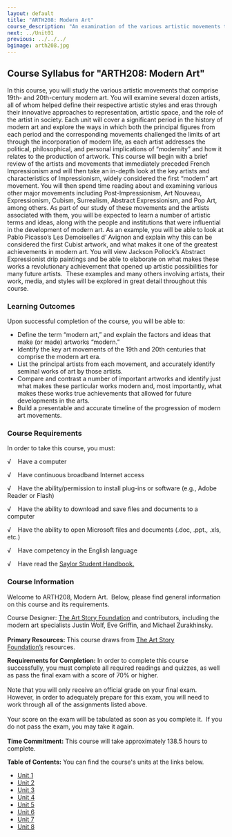 ```yaml
---
layout: default
title: "ARTH208: Modern Art"
course_description: "An examination of the various artistic movements that comprise 19th- and 20th-century modern art."
next: ../Unit01
previous: ../../../
bgimage: arth208.jpg
---
```

Course Syllabus for "ARTH208: Modern Art"
-----------------------------------------

In this course, you will study the various artistic movements that
comprise 19th- and 20th-century modern art. You will examine several
dozen artists, all of whom helped define their respective artistic
styles and eras through their innovative approaches to representation,
artistic space, and the role of the artist in society. Each unit will
cover a significant period in the history of modern art and explore the
ways in which both the principal figures from each period and the
corresponding movements challenged the limits of art through the
incorporation of modern life, as each artist addresses the political,
philosophical, and personal implications of “modernity” and how it
relates to the production of artwork. This course will begin with a
brief review of the artists and movements that immediately preceded
French Impressionism and will then take an in-depth look at the key
artists and characteristics of Impressionism, widely considered the
first “modern” art movement. You will then spend time reading about and
examining various other major movements including Post-Impressionism,
Art Nouveau, Expressionism, Cubism, Surrealism, Abstract Expressionism,
and Pop Art, among others. As part of our study of these movements and
the artists associated with them, you will be expected to learn a number
of artistic terms and ideas, along with the people and institutions that
were influential in the development of modern art. As an example, you
will be able to look at Pablo Picasso’s Les Demoiselles d’ Avignon and
explain why this can be considered the first Cubist artwork, and what
makes it one of the greatest achievements in modern art. You will view
Jackson Pollock’s Abstract Expressionist drip paintings and be able to
elaborate on what makes these works a revolutionary achievement that
opened up artistic possibilities for many future artists.  These
examples and many others involving artists, their work, media, and
styles will be explored in great detail throughout this course.

### Learning Outcomes

Upon successful completion of the course, you will be able to:  

-   Define the term “modern art,” and explain the factors and ideas that
    make (or made) artworks “modern.”
-   Identify the key art movements of the 19th and 20th centuries that
    comprise the modern art era.
-   List the principal artists from each movement, and accurately
    identify seminal works of art by those artists.
-   Compare and contrast a number of important artworks and identify
    just what makes these particular works modern and, most importantly,
    what makes these works true achievements that allowed for future
    developments in the arts.
-   Build a presentable and accurate timeline of the progression of
    modern art movements.

### Course Requirements

In order to take this course, you must:  
  
 √    Have a computer  
  
 √    Have continuous broadband Internet access  
  
 √    Have the ability/permission to install plug-ins or software (e.g.,
Adobe Reader or Flash)  
  
 √    Have the ability to download and save files and documents to a
computer  
  
 √    Have the ability to open Microsoft files and documents (.doc,
.ppt., .xls, etc.)  
  
 √    Have competency in the English language

√    Have read the [Saylor Student
Handbook.](http://www.saylor.org/site/wp-content/uploads/2012/05/Saylor-StudentHandbook.pdf)

### Course Information

Welcome to ARTH208, Modern Art.  Below, please find general information
on this course and its requirements.   
  
 Course Designer: [The Art Story
Foundation](http://www.theartstory.org/) and contributors, including the
modern art specialists Justin Wolf, Eve Griffin, and Michael
Zurakhinsky.   
    
 **Primary Resources:** This course draws from [The Art Story
Foundation’s](http://theartstory.org) resources.  
  
 **Requirements for Completion:** In order to complete this course
successfully, you must complete all required readings and quizzes, as
well as pass the final exam with a score of 70% or higher.  
    
 Note that you will only receive an official grade on your final exam. 
However, in order to adequately prepare for this exam, you will need to
work through all of the assignments listed above.  
    
 Your score on the exam will be tabulated as soon as you complete it. 
If you do not pass the exam, you may take it again.  
    
 **Time Commitment:** This course will take approximately 138.5 hours to
complete.  
  
**Table of Contents:** You can find the course's units at the links below.

- [Unit 1](https://legacy.saylor.org/arth208/Unit01/)
- [Unit 2](https://legacy.saylor.org/arth208/Unit02/)
- [Unit 3](https://legacy.saylor.org/arth208/Unit03/)
- [Unit 4](https://legacy.saylor.org/arth208/Unit04/)
- [Unit 5](https://legacy.saylor.org/arth208/Unit05/)
- [Unit 6](https://legacy.saylor.org/arth208/Unit06/)
- [Unit 7](https://legacy.saylor.org/arth208/Unit07/)
- [Unit 8](https://legacy.saylor.org/arth208/Unit08/)
